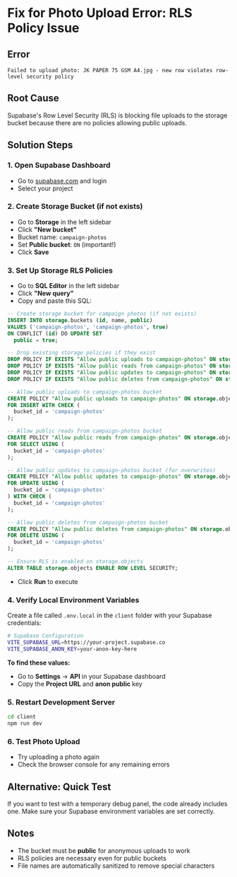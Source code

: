 # Fix for Photo Upload Error: RLS Policy Issue

## Error
```
Failed to upload photo: JK PAPER 75 GSM A4.jpg - new row violates row-level security policy
```

## Root Cause
Supabase's Row Level Security (RLS) is blocking file uploads to the storage bucket because there are no policies allowing public uploads.

## Solution Steps

### 1. Open Supabase Dashboard
- Go to [supabase.com](https://supabase.com) and login
- Select your project

### 2. Create Storage Bucket (if not exists)
- Go to **Storage** in the left sidebar
- Click **"New bucket"**
- Bucket name: `campaign-photos`
- Set **Public bucket**: `ON` (important!)
- Click **Save**

### 3. Set Up Storage RLS Policies
- Go to **SQL Editor** in the left sidebar
- Click **"New query"**
- Copy and paste this SQL:

```sql
-- Create storage bucket for campaign photos (if not exists)
INSERT INTO storage.buckets (id, name, public)
VALUES ('campaign-photos', 'campaign-photos', true)
ON CONFLICT (id) DO UPDATE SET
  public = true;

-- Drop existing storage policies if they exist
DROP POLICY IF EXISTS "Allow public uploads to campaign-photos" ON storage.objects;
DROP POLICY IF EXISTS "Allow public reads from campaign-photos" ON storage.objects;
DROP POLICY IF EXISTS "Allow public updates to campaign-photos" ON storage.objects;
DROP POLICY IF EXISTS "Allow public deletes from campaign-photos" ON storage.objects;

-- Allow public uploads to campaign-photos bucket
CREATE POLICY "Allow public uploads to campaign-photos" ON storage.objects
FOR INSERT WITH CHECK (
  bucket_id = 'campaign-photos'
);

-- Allow public reads from campaign-photos bucket  
CREATE POLICY "Allow public reads from campaign-photos" ON storage.objects
FOR SELECT USING (
  bucket_id = 'campaign-photos'
);

-- Allow public updates to campaign-photos bucket (for overwrites)
CREATE POLICY "Allow public updates to campaign-photos" ON storage.objects
FOR UPDATE USING (
  bucket_id = 'campaign-photos'
) WITH CHECK (
  bucket_id = 'campaign-photos'
);

-- Allow public deletes from campaign-photos bucket
CREATE POLICY "Allow public deletes from campaign-photos" ON storage.objects
FOR DELETE USING (
  bucket_id = 'campaign-photos'
);

-- Ensure RLS is enabled on storage.objects
ALTER TABLE storage.objects ENABLE ROW LEVEL SECURITY;
```

- Click **Run** to execute

### 4. Verify Local Environment Variables
Create a file called `.env.local` in the `client` folder with your Supabase credentials:

```bash
# Supabase Configuration
VITE_SUPABASE_URL=https://your-project.supabase.co
VITE_SUPABASE_ANON_KEY=your-anon-key-here
```

**To find these values:**
- Go to **Settings** → **API** in your Supabase dashboard
- Copy the **Project URL** and **anon public** key

### 5. Restart Development Server
```bash
cd client
npm run dev
```

### 6. Test Photo Upload
- Try uploading a photo again
- Check the browser console for any remaining errors

## Alternative: Quick Test
If you want to test with a temporary debug panel, the code already includes one. Make sure your Supabase environment variables are set correctly.

## Notes
- The bucket must be **public** for anonymous uploads to work
- RLS policies are necessary even for public buckets
- File names are automatically sanitized to remove special characters
